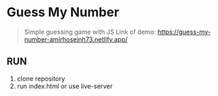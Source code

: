 # Guess My Number

> Simple guessing game with JS
> Link of demo: https://guess-my-number-amirhoseinh73.netlify.app/

## RUN

1. clone repository
2. run index.html or use live-server
